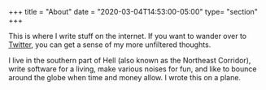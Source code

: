 +++
title = "About"
date = "2020-03-04T14:53:00-05:00"
type= "section"
+++

This is where I write stuff on the internet. If you want to wander over to
[Twitter](https://twitter.com/radglob), you can get a sense of my more
unfiltered thoughts.

I live in the southern part of Hell (also known as the Northeast Corridor),
write software for a living, make various noises for fun, and like to bounce
around the globe when time and money allow. I wrote this on a plane.
